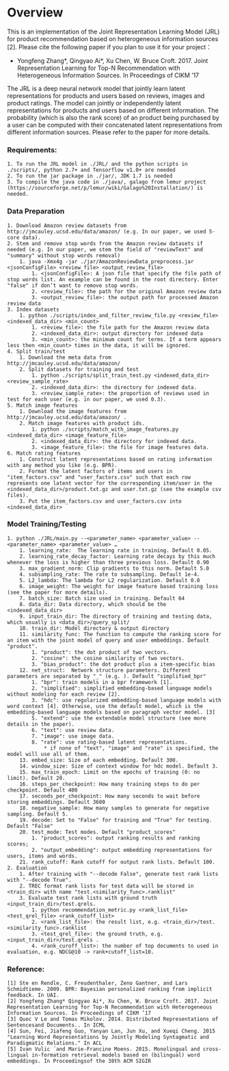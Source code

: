 # Overview #
This is an implementation of the Joint Representation Learning Model (JRL) for product recommendation based on heterogeneous information sources [2]. Please cite the following paper if you plan to use it for your project：
    
* Yongfeng Zhang*, Qingyao Ai*, Xu Chen, W. Bruce Croft. 2017. Joint Representation Learning for Top-N Recommendation with Heterogeneous Information Sources. In Proceedings of CIKM ’17
    	
The JRL is a deep neural network model that jointly learn latent representations for products and users based on reviews, images and product ratings. 
The model can jointly or independently latent representations for products and users based on different information.
The probability (which is also the rank score) of an product being purchased by a user can be computed with their concatenated latent representations from different information sources. 
Please refer to the paper for more details.

### Requirements: ###
    1. To run the JRL model in ./JRL/ and the python scripts in ./scripts/, python 2.7+ and Tensorflow v1.0+ are needed
    2. To run the jar package in ./jar/, JDK 1.7 is needed
    3. To compile the java code in ./java/, galago from lemur project (https://sourceforge.net/p/lemur/wiki/Galago%20Installation/) is needed. 

### Data Preparation ###
    1. Download Amazon review datasets from http://jmcauley.ucsd.edu/data/amazon/ (e.g. In our paper, we used 5-core data).
    2. Stem and remove stop words from the Amazon review datasets if needed (e.g. In our paper, we stem the field of "reviewText" and "summary" without stop words removal)
        1. java -Xmx4g -jar ./jar/AmazonReviewData_preprocess.jar <jsonConfigFile> <review_file> <output_review_file>
            1. <jsonConfigFile>: A json file that specify the file path of stop words list. An example can be found in the root directory. Enter "false" if don’t want to remove stop words. 
            2. <review_file>: the path for the original Amazon review data
            3. <output_review_file>: the output path for processed Amazon review data
    3. Index datasets
        1. python ./scripts/index_and_filter_review_file.py <review_file> <indexed_data_dir> <min_count>
            1. <review_file>: the file path for the Amazon review data
            2. <indexed_data_dir>: output directory for indexed data
            3. <min_count>: the minimum count for terms. If a term appears less then <min_count> times in the data, it will be ignored.
    4. Split train/test
        1. Download the meta data from http://jmcauley.ucsd.edu/data/amazon/ 
        2. Split datasets for training and test
            1. python ./scripts/split_train_test.py <indexed_data_dir> <review_sample_rate>
            2. <indexed_data_dir>: the directory for indexed data.
            3. <review_sample_rate>: the proportion of reviews used in test for each user (e.g. in our paper, we used 0.3).
	5. Match image features
		1. Download the image features from http://jmcauley.ucsd.edu/data/amazon/ .
		2. Match image features with product ids.
			1. python ./scripts/match_with_image_features.py <indexed_data_dir> <image_feature_file>
			2. <indexed_data_dir>: the directory for indexed data.
			3. <image_feature_file>: the file for image features data.
	6. Match rating features
		1. Construct latent representations based on rating information with any method you like (e.g. BPR).
		2. Format the latent factors of items and users in "item_factors.csv" and "user_factors.csv" such that each row represents one latent vector for the corresponding item/user in the <indexed_data_dir>/product.txt.gz and user.txt.gz (see the example csv files).
		3. Put the item_factors.csv and user_factors.csv into <indexed_data_dir>
		

### Model Training/Testing ###
    1. python ./JRL/main.py --<parameter_name> <parameter_value> --<parameter_name> <parameter_value> … 
        1. learning_rate:  The learning rate in training. Default 0.05.
        2. learning_rate_decay_factor: Learning rate decays by this much whenever the loss is higher than three previous loss. Default 0.90
        3. max_gradient_norm: Clip gradients to this norm. Default 5.0
        4. subsampling_rate: The rate to subsampling. Default 1e-4. 
        5. L2_lambda: The lambda for L2 regularization. Default 0.0
        6. image_weight: The weight for image feature based training loss (see the paper for more details).
        7. batch_size: Batch size used in training. Default 64
        8. data_dir: Data directory, which should be the <indexed_data_dir>
        9. input_train_dir: The directory of training and testing data, which usually is <data_dir>/query_split/
        10. train_dir: Model directory & output directory
        11. similarity_func: The function to compute the ranking score for an item with the joint model of query and user embeddings. Default "product".
            1. "product": the dot product of two vectors.
            2. "cosine": the cosine similarity of two vectors.
            3. "bias_product": the dot product plus a item-specific bias
        12. net_struct:  Network structure parameters. Different parameters are separated by "_" (e.g. ). Default "simplified_bpr"
            1. "bpr": train models in a bpr framework [1].
            2. "simplified": simplified embedding-based language models without modeling for each review [2].
            3. "hdc": use regularized embedding-based language models with word context [4]. Otherwise, use the default model, which is the embedding-based language models based on paragraph vector model. [3]
            5. "extend": use the extendable model structure (see more details in the paper).
            6. "text": use review data. 
            7. "image": use image data.
            8. "rate": use rating-based latent representations.
            	* if none of "text", "image" and "rate" is specified, the model will use all of them.	
        13. embed_size: Size of each embedding. Default 300.
        14. window_size: Size of context window for hdc model. Default 3.
        15. max_train_epoch: Limit on the epochs of training (0: no limit). Default 20.
        16. steps_per_checkpoint: How many training steps to do per checkpoint. Default 400
        17. seconds_per_checkpoint: How many seconds to wait before storing embeddings. Default 3600
        18. negative_sample: How many samples to generate for negative sampling. Default 5.
        19. decode: Set to "False" for training and "True" for testing. Default "False"
        20. test_mode: Test modes. Default "product_scores"
            1. "product_scores": output ranking results and ranking scores; 
            2. "output_embedding": output embedding representations for users, items and words.
        21. rank_cutoff: Rank cutoff for output rank lists. Default 100.
    2. Evaluation
        1. After training with "--decode False", generate test rank lists with "--decode True".
        2. TREC format rank lists for test data will be stored in <train_dir> with name "test.<similarity_func>.ranklist"
        3. Evaluate test rank lists with ground truth <input_train_dir>/test.qrels.
        	1. python recommendation_metric.py <rank_list_file> <test_qrel_file> <rank_cutoff_list>
        	2. <rank_list_file>: the result list, e.g. <train_dir>/test.<similarity_func>.ranklist 
        	3. <test_qrel_file>: the ground truth, e.g. <input_train_dir>/test.qrels .
        	4. <rank_curoff_list>: the number of top documents to used in evaluation, e.g. NDCG@10 -> rank+cutoff_list=10.

### Reference: ###
    [1] Ste en Rendle, C. Freudenthaler, Zeno Gantner, and Lars Schmidtieme. 2009. BPR: Bayesian personalized ranking from implicit feedback. In UAI.
    [2] Yongfeng Zhang* Qingyao Ai*, Xu Chen, W. Bruce Croft. 2017. Joint Representation Learning for Top-N Recommendation with Heterogeneous Information Sources. In Proceedings of CIKM ’17
    [3] Quoc V Le and Tomas Mikolov. 2014. Distributed Representations of Sentencesand Documents.. In ICML
    [4] Sun, Fei, Jiafeng Guo, Yanyan Lan, Jun Xu, and Xueqi Cheng. 2015 "Learning Word Representations by Jointly Modeling Syntagmatic and Paradigmatic Relations." In ACL 
    [5] Ivan Vulic ́ and Marie-Francine Moens. 2015. Monolingual and cross-lingual in-formation retrieval models based on (bilingual) word embeddings. In Proceedingsof the 38th ACM SIGIR
